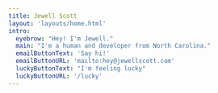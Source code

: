```yaml
---
title: Jewell Scott
layout: 'layouts/home.html'
intro: 
  eyebrow: "Hey! I'm Jewell."
  main: "I'm a human and developer from North Carolina."
  emailButtonText: 'Say hi!'
  emailButtonURL: 'mailto:hey@jewellscott.com'
  luckyButtonText: "I'm feeling lucky"
  luckyButtonURL: '/lucky'
---
```

